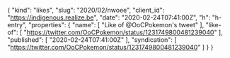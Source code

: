 {
  "kind": "likes",
  "slug": "2020/02/nwoee",
  "client_id": "https://indigenous.realize.be",
  "date": "2020-02-24T07:41:00Z",
  "h": "h-entry",
  "properties": {
    "name": [
      "Like of @OoCPokemon's tweet"
    ],
    "like-of": [
      "https://twitter.com/OoCPokemon/status/1231749800481239040"
    ],
    "published": [
      "2020-02-24T07:41:00Z"
    ],
    "syndication": [
      "https://twitter.com/OoCPokemon/status/1231749800481239040"
    ]
  }
}
